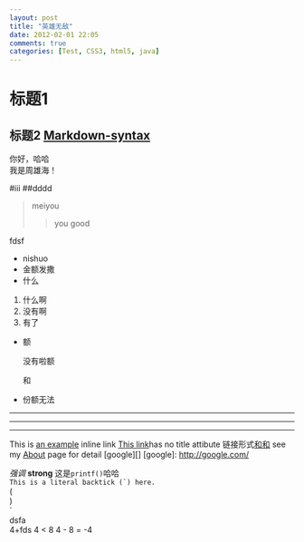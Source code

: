 ```yaml
---
layout: post
title: "英雄无敌"
date: 2012-02-01 22:05
comments: true
categories: [Test, CSS3, html5, java]
---
```

标题1
=============
标题2
[Markdown-syntax](http://wowubuntu.com/markdown/#p "Markdown语法说明中文版")
-----------
你好，哈哈  
我是周雄海！  

<!-- more -->

#iii
##dddd
>meiyou
>>you
good


fdsf

* nishuo
* 金额发撒
* 什么

1. 什么啊
2. 没有啊
3. 有了

+ 额

	没有啦额

	和

+ 份额无法

***

----------
_____________________

[id2]: http://www.google.com.hk "谷歌"

This is [an example](http://www.baidu.com "百度") inline link
[This link](http://herosea.me)has no title attibute
链接形式[和和][id2]
see my [About](/about/) page for detail
[google][]
[google]: http://google.com/

*强调*
**strong**
这是`printf()`哈哈  
``This is a literal backtick (`) here.``  
(  
)  
`  
dsfa\
4+fds
4 < 8
4 - 8 = -4
